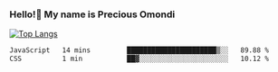 ### Hello!👋 My name is Precious Omondi 

[![Top Langs](https://github-readme-stats.vercel.app/api/top-langs/?username=Presho99&langs_count=8&theme=dark)](https://github.com/Presho99/github-readme-stats)



<!--START_SECTION:waka-->

```txt
JavaScript   14 mins         ██████████████████████▒░░   89.88 %
CSS          1 min           ██▓░░░░░░░░░░░░░░░░░░░░░░   10.12 %
```

<!--END_SECTION:waka-->

